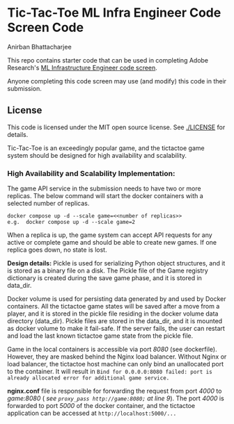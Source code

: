 # Tic-Tac-Toe ML Infra Engineer Code Screen Code 
Anirban Bhattacharjee

This repo contains starter code that can be used in completing Adobe Research's
[ML Infrastructure Engineer code
screen](https://tic-tac-toe.ethos61-stage-va7.ethos.adobe.net/doc/infra/instructions.html).

Anyone completing this code screen may use (and modify) this code in their
submission.

## License

This code is licensed under the MIT open source license. See
[./LICENSE](LICENSE) for details.

Tic-Tac-Toe is an exceedingly popular game, and the tictactoe game system should be designed for high availability and scalability. 


### High Availability and Scalability Implementation:
The game API service in the submission needs to have two or more replicas. The below command will start the docker containers with a selected number of replicas.

```
docker compose up -d --scale game=<<number of replicas>>
e.g.  docker compose up -d --scale game=2
```

When a replica is up, the game system can accept API requests for any active or complete game and should be able to create new games. If one replica goes down, no state is lost. 

**Design details:**
Pickle is used for serializing Python object structures, and it is stored as a binary file on a disk. The Pickle file of the Game registry dictionary is created during the save game phase, and it is stored in data_dir.

Docker volume is used for persisting data generated by and used by Docker containers. All the tictactoe game states will be saved after a move from a player, and it is stored in the pickle file residing in the docker volume data directory (data_dir). Pickle files are stored in the data_dir, and it is mounted as docker volume to make it fail-safe. If the server fails, the user can restart and load the last known tictactoe game state from the pickle file.

Game in the local containers is accessible via port _8080_ (see dockerfile). However, they are masked behind the Nginx load balancer. Without Nginx or load balancer, the tictactoe host machine can only bind an unallocated port to the container. It will result in `Bind for 0.0.0.0:8080 failed: port is already allocated error for additional game service.`


**nginx.conf** file is responsible for forwarding the request from port _4000_ to _game:8080_ ( _see ```proxy_pass http://game:8080;``` at line 9_). The port _4000_ is forwarded to port _5000_ of the docker container, and the tictactoe application can be accessed at `http://localhost:5000/...`
